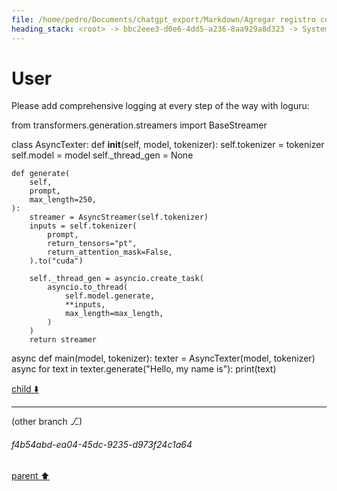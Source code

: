 ```yaml
---
file: /home/pedro/Documents/chatgpt_export/Markdown/Agregar registro con loguru.md
heading_stack: <root> -> bbc2eee3-d0e6-4dd5-a236-8aa929a8d323 -> System -> ce7fde3a-941f-4b7f-ac86-97a263e435dc -> System -> aaa26063-605a-4e6d-929e-590ee6e356d6 -> User
---
```

# User

Please add comprehensive logging at every step of the way with loguru:

from transformers.generation.streamers import BaseStreamer


class AsyncTexter:
    def __init__(self, model, tokenizer):
        self.tokenizer = tokenizer
        self.model = model
        self._thread_gen = None

    def generate(
        self,
        prompt,
        max_length=250,
    ):
        streamer = AsyncStreamer(self.tokenizer)
        inputs = self.tokenizer(
            prompt,
            return_tensors="pt",
            return_attention_mask=False,
        ).to("cuda")
        
        self._thread_gen = asyncio.create_task(
            asyncio.to_thread(
                self.model.generate,
                **inputs,
                max_length=max_length,
            )
        )
        return streamer


async def main(model, tokenizer):
    texter = AsyncTexter(model, tokenizer)
    async for text in texter.generate("Hello, my name is"):
        print(text)



[child ⬇️](#f4b54abd-ea04-45dc-9235-d973f24c1a64)

---

(other branch ⎇)
###### f4b54abd-ea04-45dc-9235-d973f24c1a64
[parent ⬆️](#aaa26063-605a-4e6d-929e-590ee6e356d6)
